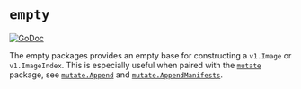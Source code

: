 # `empty`

[![GoDoc](https://godoc.org/github.com/google/go-containerregistry/pkg/v1/empty?status.svg)](https://godoc.org/github.com/google/go-containerregistry/pkg/v1/empty)

The empty packages provides an empty base for constructing a `v1.Image` or
`v1.ImageIndex`. This is especially useful when paired with the
[`mutate`](/pkg/v1/mutate) package, see
[`mutate.Append`](https://godoc.org/github.com/google/go-containerregistry/pkg/v1/mutate#Append)
and
[`mutate.AppendManifests`](https://godoc.org/github.com/google/go-containerregistry/pkg/v1/mutate#AppendManifests).
